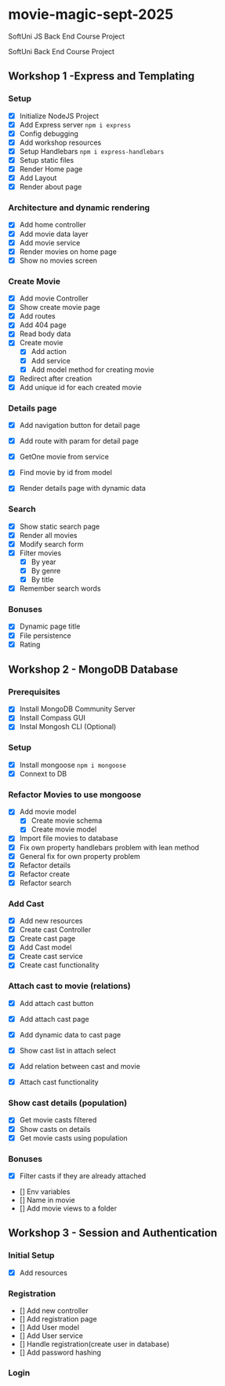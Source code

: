 # movie-magic-sept-2025
SoftUni JS Back End Course Project

SoftUni Back End Course Project

## Workshop 1 -Express and Templating

### Setup

- [x] Initialize NodeJS Project
- [x] Add Express server `npm i express`
- [x] Config debugging
- [x] Add workshop resources
- [x] Setup Handlebars `npm i express-handlebars`
- [x] Setup static files
- [x] Render Home page
- [x] Add Layout
- [x] Render about page

### Architecture and dynamic rendering
- [x] Add home controller
- [x] Add movie data layer
- [x] Add movie service
- [x] Render movies on home page
- [x] Show no movies screen
### Create Movie
- [x] Add movie Controller
- [x] Show create movie page
- [x] Add routes
- [x] Add 404 page
- [x] Read body data
- [x] Create movie
    - [x] Add action
    - [x] Add service
    - [x] Add model method for creating movie
- [x] Redirect after creation
- [x] Add unique id for each created movie   

### Details page
- [x] Add navigation button for detail page
- [x] Add route with param for detail page
- [x] GetOne movie from service
- [x] Find movie by id from model
- [x] Render details page with dynamic data


### Search
- [x] Show static search page
- [x] Render all movies
- [x] Modify search form
- [x] Filter movies
    - [x] By year
    - [x] By genre
    - [x] By title
- [x] Remember search words
### Bonuses
- [x] Dynamic page title
- [x] File persistence
- [x] Rating

## Workshop 2 - MongoDB Database

### Prerequisites
- [x] Install MongoDB Community Server
- [x] Install Compass GUI
- [x] Instal Mongosh CLI (Optional)

### Setup
- [x] Install mongoose `npm i mongoose`
- [x] Connext to DB

### Refactor Movies to use mongoose
- [x] Add movie model
    - [x] Create movie schema
    - [x] Create movie model
- [x] Import file movies to database
- [x] Fix own property handlebars problem with lean method
- [x] General fix for own property problem
- [x] Refactor details
- [x] Refactor create
- [x] Refactor search

### Add Cast
- [x] Add new resources
- [x] Create cast Controller
- [x] Create cast page
- [x] Add Cast model
- [x] Create cast service
- [x] Create cast functionality

### Attach cast to movie (relations)
- [x] Add attach cast button
- [x] Add attach cast page
- [x] Add dynamic data to cast page
- [x] Show cast list in attach select
- [x] Add relation between cast and movie
- [x] Attach cast functionality


### Show cast details (population)
- [x] Get movie casts filtered
- [x] Show casts on details
- [x] Get movie casts using population

### Bonuses
- [x] Filter casts if they are already attached
- [] Env variables
- [] Name in movie
- [] Add movie views to a folder

## Workshop 3 - Session and Authentication

### Initial Setup
- [x] Add resources

### Registration
- [] Add new controller
- [] Add registration page
- [] Add User model
- [] Add User service
- [] Handle registration(create user in database)
- [] Add password hashing

### Login

